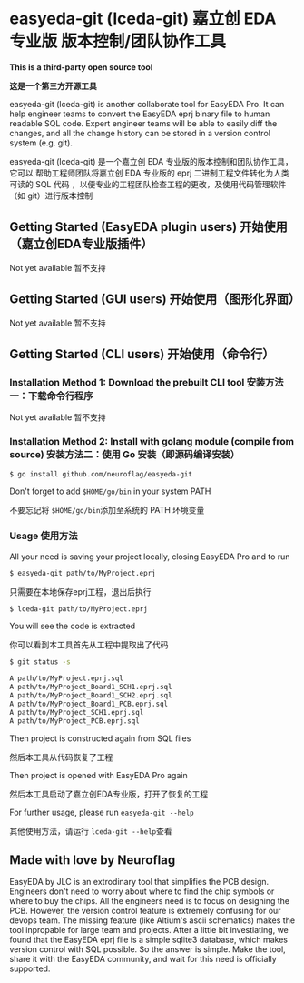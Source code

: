 # easyeda-git (lceda-git) 嘉立创 EDA 专业版 版本控制/团队协作工具

**This is a third-party open source tool**

**这是一个第三方开源工具**

easyeda-git (lceda-git) is another collaborate tool for EasyEDA Pro. It can help
engineer teams to convert the EasyEDA eprj binary file to human readable SQL
code. Expert engineer teams will be able to easily diff the changes, and all the
change history can be stored in a version control system (e.g. git).

easyeda-git (lceda-git) 是一个嘉立创 EDA 专业版的版本控制和团队协作工具，它可以
帮助工程师团队将嘉立创 EDA 专业版的 eprj 二进制工程文件转化为人类可读的 SQL 代码
，以便专业的工程团队检查工程的更改，及使用代码管理软件（如 git）进行版本控制

## Getting Started (EasyEDA plugin users) 开始使用（嘉立创EDA专业版插件）

Not yet available 暂不支持

## Getting Started (GUI users) 开始使用（图形化界面）

Not yet available 暂不支持

## Getting Started (CLI users) 开始使用（命令行）

### Installation Method 1: Download the prebuilt CLI tool 安装方法一：下载命令行程序

Not yet available 暂不支持

### Installation Method 2: Install with golang module (compile from source) 安装方法二：使用 Go 安装（即源码编译安装）

```bash
$ go install github.com/neuroflag/easyeda-git
```

Don't forget to add `$HOME/go/bin` in your system PATH

不要忘记将 `$HOME/go/bin`添加至系统的 PATH 环境变量

### Usage 使用方法

All your need is saving your project locally, closing EasyEDA Pro and to run

```bash
$ easyeda-git path/to/MyProject.eprj
```

只需要在本地保存eprj工程，退出后执行

```bash
$ lceda-git path/to/MyProject.eprj
```

You will see the code is extracted

你可以看到本工具首先从工程中提取出了代码

```bash
$ git status -s

A path/to/MyProject.eprj.sql
A path/to/MyProject_Board1_SCH1.eprj.sql
A path/to/MyProject_Board1_SCH2.eprj.sql
A path/to/MyProject_Board1_PCB.eprj.sql
A path/to/MyProject_SCH1.eprj.sql
A path/to/MyProject_PCB.eprj.sql
```

Then project is constructed again from SQL files

然后本工具从代码恢复了工程

Then project is opened with EasyEDA Pro again

然后本工具启动了嘉立创EDA专业版，打开了恢复的工程

For further usage, please run `easyeda-git --help`

其他使用方法，请运行 `lceda-git --help`查看

## Made with love by Neuroflag

EasyEDA by JLC is an extrodinary tool that simplifies the PCB design. Engineers
don't need to worry about where to find the chip symbols or where to buy the
chips. All the engineers need is to focus on designing the PCB. However, the
version control feature is extremely confusing for our devops team. The missing
feature (like Altium's ascii schematics) makes the tool inpropable for large
team and projects. After a little bit investiating, we found that the EasyEDA
eprj file is a simple sqlite3 database, which makes version control with SQL
possible. So the answer is simple. Make the tool, share it with the EasyEDA
community, and wait for this need is officially supported.
